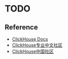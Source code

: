 # TODO

## Reference

- [ClickHouse Docs](https://github.com/yandex/ClickHouse/tree/master/docs)
- [ClickHouse专业中文社区](http://www.clickhouse.com.cn/)
- [ClickHouse中国社区](https://www.jianshu.com/u/c3729438b799)